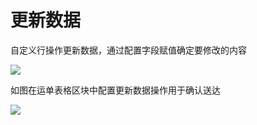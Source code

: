 # 更新数据

自定义行操作更新数据，通过配置字段赋值确定要修改的内容

![](https://static-docs.nocobase.com/03af47524a4b41742cdeb298b02500eb.png)

如图在运单表格区块中配置更新数据操作用于确认送达

![](https://static-docs.nocobase.com/3057b0c6cd176342a15a3892488019fa.gif)